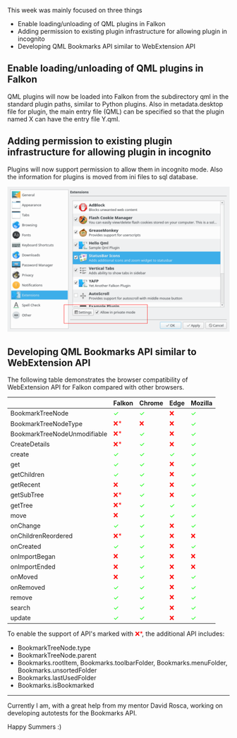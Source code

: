 This week was mainly focused on three things

- Enable loading/unloading of QML plugins in Falkon
- Adding permission to existing plugin infrastructure for allowing plugin in incognito
- Developing QML Bookmarks API similar to WebExtension API

## Enable loading/unloading of QML plugins in Falkon
QML plugins will now be loaded into Falkon from the subdirectory qml in the standard plugin paths, similar to Python plugins. Also in metadata.desktop file for plugin, the main entry file (QML) can be specified so that the plugin named X can have the entry file Y.qml. 
## Adding permission to existing plugin infrastructure for allowing plugin in incognito
Plugins will now support permission to allow them in incognito mode. Also the information for plugins is moved from ini files to sql database.

![Falkon_Preference](falkon_preference.svg)
## Developing QML Bookmarks API similar to WebExtension API
The following table demonstrates the browser compatibility of WebExtension API for Falkon compared with other browsers.

|                   |Falkon   |Chrome   |Edge    |Mozilla  |
|-------------------|---------------------------------------------|----------------------------------------------|---------------------------------------------|----------------------------------------------|
|BookmarkTreeNode   |<span style='color: #00ff00'>&#10003;</span> |<span style='color: #00ff00'>&#10003;</span>  |<span style='color: #ff0000'>&#10060;</span> |<span style='color: #00ff00'>&#10003;</span>  |
|BookmarkTreeNodeType|<span style='color: #ff0000'>&#10060;*</span>|<span style='color: #ff0000'>&#10060;</span>  |<span style='color: #ff0000'>&#10060;</span> |<span style='color: #00ff00'>&#10003;</span>  |
|BookmarkTreeNodeUnmodifiable|<span style='color: #ff0000'>&#10060;*</span>|<span style='color: #00ff00'>&#10003;</span>|<span style='color: #ff0000'>&#10060;</span>|<span style='color: #00ff00'>&#10003;</span>|
|CreateDetails|<span style='color: #ff0000'>&#10060;*</span>|<span style='color: #00ff00'>&#10003;</span>|<span style='color: #ff0000'>&#10060;</span>|<span style='color: #00ff00'>&#10003;</span>|
|create|<span style='color: #00ff00'>&#10003;</span>|<span style='color: #00ff00'>&#10003;</span>|<span style='color: #00ff00'>&#10003;</span>|<span style='color: #00ff00'>&#10003;</span>|
|get|<span style='color: #00ff00'>&#10003;</span>|<span style='color: #00ff00'>&#10003;</span>|<span style='color: #ff0000'>&#10060;</span>|<span style='color: #00ff00'>&#10003;</span>|
|getChildren|<span style='color: #00ff00'>&#10003;</span>|<span style='color: #00ff00'>&#10003;</span>|<span style='color: #ff0000'>&#10060;</span>|<span style='color: #00ff00'>&#10003;</span>|
|getRecent|<span style='color: #ff0000'>&#10060;</span>|<span style='color: #00ff00'>&#10003;</span>|<span style='color: #ff0000'>&#10060;</span>|<span style='color: #00ff00'>&#10003;</span>|
|getSubTree|<span style='color: #ff0000'>&#10060;*</span>|<span style='color: #00ff00'>&#10003;</span>|<span style='color: #ff0000'>&#10060;</span>|<span style='color: #00ff00'>&#10003;</span>|
|getTree|<span style='color: #ff0000'>&#10060;*</span>|<span style='color: #00ff00'>&#10003;</span>|<span style='color: #00ff00'>&#10003;</span>|<span style='color: #00ff00'>&#10003;</span>|
|move|<span style='color: #ff0000'>&#10060;</span>|<span style='color: #00ff00'>&#10003;</span>|<span style='color: #00ff00'>&#10003;</span>|<span style='color: #00ff00'>&#10003;</span>|
|onChange|<span style='color: #00ff00'>&#10003;</span>|<span style='color: #00ff00'>&#10003;</span>|<span style='color: #ff0000'>&#10060;</span>|<span style='color: #00ff00'>&#10003;</span>|
|onChildrenReordered|<span style='color: #ff0000'>&#10060;*</span>|<span style='color: #00ff00'>&#10003;</span>|<span style='color: #ff0000'>&#10060;</span>|<span style='color: #ff0000'>&#10060;</span>|
|onCreated|<span style='color: #00ff00'>&#10003;</span>|<span style='color: #00ff00'>&#10003;</span>|<span style='color: #ff0000'>&#10060;</span>|<span style='color: #00ff00'>&#10003;</span>|
|onImportBegan|<span style='color: #ff0000'>&#10060;</span>|<span style='color: #00ff00'>&#10003;</span>|<span style='color: #ff0000'>&#10060;</span>|<span style='color: #ff0000'>&#10060;</span>|
|onImportEnded|<span style='color: #ff0000'>&#10060;</span>|<span style='color: #00ff00'>&#10003;</span>|<span style='color: #ff0000'>&#10060;</span>|<span style='color: #ff0000'>&#10060;</span>|
|onMoved|<span style='color: #ff0000'>&#10060;</span>|<span style='color: #00ff00'>&#10003;</span>|<span style='color: #ff0000'>&#10060;</span>|<span style='color: #00ff00'>&#10003;</span>|
|onRemoved|<span style='color: #00ff00'>&#10003;</span>|<span style='color: #00ff00'>&#10003;</span>|<span style='color: #ff0000'>&#10060;</span>|<span style='color: #00ff00'>&#10003;</span>|
|remove|<span style='color: #00ff00'>&#10003;</span>|<span style='color: #00ff00'>&#10003;</span>|<span style='color: #ff0000'>&#10060;</span>|<span style='color: #00ff00'>&#10003;</span>|
|search|<span style='color: #00ff00'>&#10003;</span>|<span style='color: #00ff00'>&#10003;</span>|<span style='color: #ff0000'>&#10060;</span>|<span style='color: #00ff00'>&#10003;</span>|
|update|<span style='color: #00ff00'>&#10003;</span>|<span style='color: #00ff00'>&#10003;</span>|<span style='color: #ff0000'>&#10060;</span>|<span style='color: #00ff00'>&#10003;</span>|

To enable the support of API's marked with <span style='color: #ff0000'>&#10060;*</span>, the additional API includes:

- BookmarkTreeNode.type
- BookmarkTreeNode.parent
- Bookmarks.rootItem, Bookmarks.toolbarFolder, Bookmarks.menuFolder, Bookmarks.unsortedFolder
- Bookmarks.lastUsedFolder
- Bookmarks.isBookmarked

---

Currently I am, with a great help from my mentor David Rosca, working on developing autotests for the Bookmarks API.

Happy Summers :)